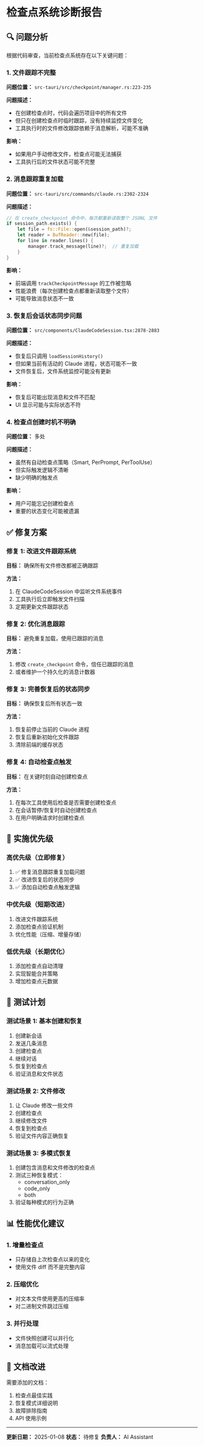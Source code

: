 # 检查点系统诊断报告

## 🔍 问题分析

根据代码审查，当前检查点系统存在以下关键问题：

### 1. **文件跟踪不完整**
**问题位置：** `src-tauri/src/checkpoint/manager.rs:223-235`

**问题描述：**
- 在创建检查点时，代码会遍历项目中的所有文件
- 但只在创建检查点时临时跟踪，没有持续监控文件变化
- 工具执行时的文件修改跟踪依赖于消息解析，可能不准确

**影响：**
- 如果用户手动修改文件，检查点可能无法捕获
- 工具执行后的文件状态可能不完整

### 2. **消息跟踪重复加载**
**问题位置：** `src-tauri/src/commands/claude.rs:2302-2324`

**问题描述：**
```rust
// 在 create_checkpoint 命令中，每次都重新读取整个 JSONL 文件
if session_path.exists() {
    let file = fs::File::open(&session_path)?;
    let reader = BufReader::new(file);
    for line in reader.lines() {
        manager.track_message(line)?;  // 重复加载
    }
}
```

**影响：**
- 前端调用 `trackCheckpointMessage` 的工作被忽略
- 性能浪费（每次创建检查点都重新读取整个文件）
- 可能导致消息状态不一致

### 3. **恢复后会话状态同步问题**
**问题位置：** `src/components/ClaudeCodeSession.tsx:2878-2883`

**问题描述：**
- 恢复后只调用 `loadSessionHistory()`
- 但如果当前有活动的 Claude 进程，状态可能不一致
- 文件恢复后，文件系统监控可能没有更新

**影响：**
- 恢复后可能出现消息和文件不匹配
- UI 显示可能与实际状态不符

### 4. **检查点创建时机不明确**
**问题位置：** 多处

**问题描述：**
- 虽然有自动检查点策略（Smart, PerPrompt, PerToolUse）
- 但实际触发逻辑不清晰
- 缺少明确的触发点

**影响：**
- 用户可能忘记创建检查点
- 重要的状态变化可能被遗漏

## ✅ 修复方案

### 修复 1: 改进文件跟踪系统

**目标：** 确保所有文件修改都被正确跟踪

**方法：**
1. 在 ClaudeCodeSession 中监听文件系统事件
2. 工具执行后立即触发文件扫描
3. 定期更新文件跟踪状态

### 修复 2: 优化消息跟踪

**目标：** 避免重复加载，使用已跟踪的消息

**方法：**
1. 修改 `create_checkpoint` 命令，信任已跟踪的消息
2. 或者维护一个持久化的消息计数器

### 修复 3: 完善恢复后的状态同步

**目标：** 确保恢复后所有状态一致

**方法：**
1. 恢复前停止当前的 Claude 进程
2. 恢复后重新初始化文件跟踪
3. 清除前端的缓存状态

### 修复 4: 自动检查点触发

**目标：** 在关键时刻自动创建检查点

**方法：**
1. 在每次工具使用后检查是否需要创建检查点
2. 在会话暂停/恢复时自动创建检查点
3. 在用户明确请求时创建检查点

## 🚀 实施优先级

### 高优先级（立即修复）
1. ✅ 修复消息跟踪重复加载问题
2. ✅ 改进恢复后的状态同步
3. ✅ 添加自动检查点触发逻辑

### 中优先级（短期改进）
1. 改进文件跟踪系统
2. 添加检查点验证机制
3. 优化性能（压缩、增量存储）

### 低优先级（长期优化）
1. 添加检查点自动清理
2. 实现智能合并策略
3. 增加检查点元数据

## 🔧 测试计划

### 测试场景 1: 基本创建和恢复
1. 创建新会话
2. 发送几条消息
3. 创建检查点
4. 继续对话
5. 恢复到检查点
6. 验证消息和文件状态

### 测试场景 2: 文件修改
1. 让 Claude 修改一些文件
2. 创建检查点
3. 继续修改文件
4. 恢复到检查点
5. 验证文件内容正确恢复

### 测试场景 3: 多模式恢复
1. 创建包含消息和文件修改的检查点
2. 测试三种恢复模式：
   - conversation_only
   - code_only
   - both
3. 验证每种模式的行为正确

## 📊 性能优化建议

### 1. 增量检查点
- 只存储自上次检查点以来的变化
- 使用文件 diff 而不是完整内容

### 2. 压缩优化
- 对文本文件使用更高的压缩率
- 对二进制文件跳过压缩

### 3. 并行处理
- 文件快照创建可以并行化
- 消息加载可以流式处理

## 📝 文档改进

需要添加的文档：
1. 检查点最佳实践
2. 恢复模式详细说明
3. 故障排除指南
4. API 使用示例

---

**更新日期：** 2025-01-08
**状态：** 待修复
**负责人：** AI Assistant
